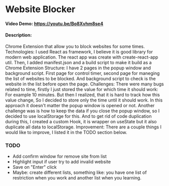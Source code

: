 # Website Blocker
#### Video Demo:  https://youtu.be/Bo8Xvhm8se4
#### Description:
Chrome Extension that allow you to block websites for some times. 
Technologies: I used React as framework, I believe it is good library for modern web application. The react app was create with create-react-app util. Then, I added manifest.json and a build script to make it build as a Chrome Extension
Structure: I have 2 pages in the popup window and background script. First page for control timer, second page for maneging the list of websites to be blocked. And background script to check is the website in the list before open the page.
Challenges: There were many bugs related to time, firstly I just stored the value for which time it should work: For example 10 minutes. But then I realized, that it is hard to track how this value change, So I decided to store only the time until it should work. In this approach it doesn't matter the popup window is opened or not.
Another challenge was is how to keep the data if you close the popup window, so I decided to use localStorage for this. And to get rid of code duplication during this, I created a custom Hook, it is wrapper on useState but it also duplicate all data to localStorage.
Improvement: There are a couple things I would like to improve, I listed it in the TODO section below.

### TODO
- Add confirm window for remove site from list
- Highlight input if user try to add invalid website
- Save on "Enter" click
- Maybe: create different lists, something like: you have one list of restriction when you work and another list when you learning.